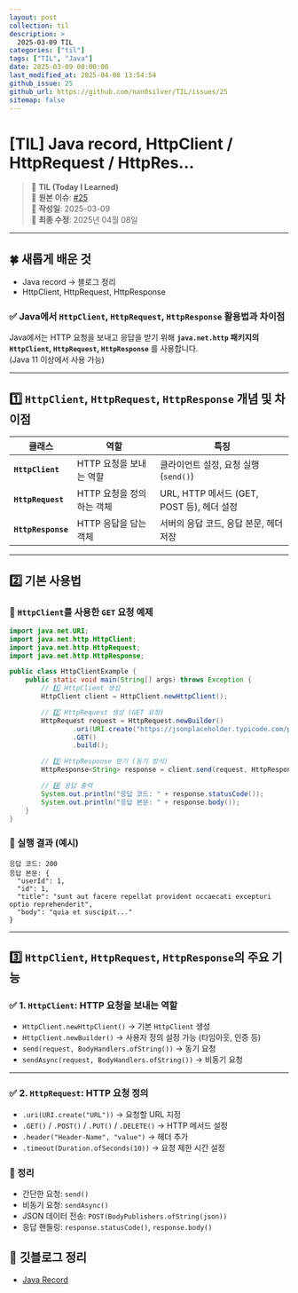 ```yaml
---
layout: post
collection: til
description: >
  2025-03-09 TIL
categories: ["til"]
tags: ["TIL", "Java"]
date: 2025-03-09 00:00:00
last_modified_at: 2025-04-08 13:54:54
github_issue: 25
github_url: https://github.com/nan0silver/TIL/issues/25
sitemap: false
---
```


# [TIL] Java record, HttpClient / HttpRequest / HttpRes...

> 📝 **TIL (Today I Learned)**  
> 🔗 **원본 이슈**: [#25](https://github.com/nan0silver/TIL/issues/25)  
> 📅 **작성일**: 2025-03-09  
> 🔄 **최종 수정**: 2025년 04월 08일

---


## 🍀 새롭게 배운 것

- Java record -> 블로그 정리
- HttpClient, HttpRequest, HttpResponse

### **✅ Java에서 `HttpClient`, `HttpRequest`, `HttpResponse` 활용법과 차이점**

Java에서는 HTTP 요청을 보내고 응답을 받기 위해 **`java.net.http` 패키지의 `HttpClient`, `HttpRequest`, `HttpResponse`** 를 사용합니다.  
(Java 11 이상에서 사용 가능)

---

## **1️⃣ `HttpClient`, `HttpRequest`, `HttpResponse` 개념 및 차이점**

| 클래스             | 역할                      | 특징                                       |
| ------------------ | ------------------------- | ------------------------------------------ |
| **`HttpClient`**   | HTTP 요청을 보내는 역할   | 클라이언트 설정, 요청 실행 (`send()`)      |
| **`HttpRequest`**  | HTTP 요청을 정의하는 객체 | URL, HTTP 메서드 (GET, POST 등), 헤더 설정 |
| **`HttpResponse`** | HTTP 응답을 담는 객체     | 서버의 응답 코드, 응답 본문, 헤더 저장     |

---

## **2️⃣ 기본 사용법**

### **🔹 `HttpClient`를 사용한 `GET` 요청 예제**

```java
import java.net.URI;
import java.net.http.HttpClient;
import java.net.http.HttpRequest;
import java.net.http.HttpResponse;

public class HttpClientExample {
    public static void main(String[] args) throws Exception {
        // 1️⃣ HttpClient 생성
        HttpClient client = HttpClient.newHttpClient();

        // 2️⃣ HttpRequest 생성 (GET 요청)
        HttpRequest request = HttpRequest.newBuilder()
                .uri(URI.create("https://jsonplaceholder.typicode.com/posts/1"))
                .GET()
                .build();

        // 3️⃣ HttpResponse 받기 (동기 방식)
        HttpResponse<String> response = client.send(request, HttpResponse.BodyHandlers.ofString());

        // 4️⃣ 응답 출력
        System.out.println("응답 코드: " + response.statusCode());
        System.out.println("응답 본문: " + response.body());
    }
}
```

### **📌 실행 결과 (예시)**

```
응답 코드: 200
응답 본문: {
  "userId": 1,
  "id": 1,
  "title": "sunt aut facere repellat provident occaecati excepturi optio reprehenderit",
  "body": "quia et suscipit..."
}
```

---

## **3️⃣ `HttpClient`, `HttpRequest`, `HttpResponse`의 주요 기능**

### **✅ 1. `HttpClient`: HTTP 요청을 보내는 역할**

- `HttpClient.newHttpClient()` → 기본 `HttpClient` 생성
- `HttpClient.newBuilder()` → 사용자 정의 설정 가능 (타임아웃, 인증 등)
- `send(request, BodyHandlers.ofString())` → 동기 요청
- `sendAsync(request, BodyHandlers.ofString())` → 비동기 요청

---

### **✅ 2. `HttpRequest`: HTTP 요청 정의**

- `.uri(URI.create("URL"))` → 요청할 URL 지정
- `.GET()` / `.POST()` / `.PUT()` / `.DELETE()` → HTTP 메서드 설정
- `.header("Header-Name", "value")` → 헤더 추가
- `.timeout(Duration.ofSeconds(10))` → 요청 제한 시간 설정

### **🚀 정리**

- 간단한 요청: `send()`
- 비동기 요청: `sendAsync()`
- JSON 데이터 전송: `POST(BodyPublishers.ofString(json))`
- 응답 핸들링: `response.statusCode()`, `response.body()`

## 🐬 깃블로그 정리

- [Java Record](https://nan0silver.github.io/java/2025-03-09-record/)

